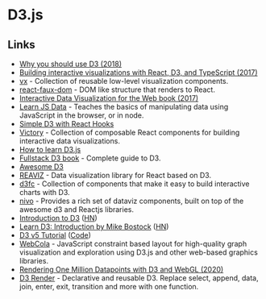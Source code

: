 # D3.js

## Links

* [Why you should use D3 \(2018\)](https://medium.com/@mbostock/why-you-should-use-d3-ae63c276e958)
* [Building interactive visualizations with React, D3, and TypeScript \(2017\)](https://blog.lucify.com/building-interactive-visualizations-with-react-d3-and-typescript-206c7172b0d2)
* [vx](https://github.com/hshoff/vx) - Collection of reusable low-level visualization components.
* [react-faux-dom](https://github.com/Olical/react-faux-dom) - DOM like structure that renders to React.
* [Interactive Data Visualization for the Web book \(2017\)](https://alignedleft.com/work/d3-book-2e)
* [Learn JS Data](http://learnjsdata.com/getting_started.html) - Teaches the basics of manipulating data using JavaScript in the browser, or in node.
* [Simple D3 with React Hooks](https://medium.com/@jeffbutsch/using-d3-in-react-with-hooks-4a6c61f1d102)
* [Victory](https://github.com/FormidableLabs/victory) - Collection of composable React components for building interactive data visualizations.
* [How to learn D3.js](https://wattenberger.com/blog/d3)
* [Fullstack D3 book](https://www.newline.co/fullstack-d3) - Complete guide to D3.
* [Awesome D3](https://github.com/wbkd/awesome-d3)
* [REAVIZ](https://github.com/jask-oss/reaviz) - Data visualization library for React based on D3.
* [d3fc](https://github.com/d3fc/d3fc) - Collection of components that make it easy to build interactive charts with D3.
* [nivo](https://github.com/plouc/nivo) - Provides a rich set of dataviz components, built on top of the awesome d3 and Reactjs libraries.
* [Introduction to D3](https://observablehq.com/@mitvis/introduction-to-d3) \([HN](https://news.ycombinator.com/item?id=22476930)\)
* [Learn D3: Introduction by Mike Bostock](https://observablehq.com/@d3/learn-d3) \([HN](https://news.ycombinator.com/item?id=22675551)\)
* [D3 v5 Tutorial](https://www.sgratzl.com/d3tutorial/) \([Code](https://github.com/sgratzl/d3tutorial)\)
* [WebCola](https://ialab.it.monash.edu/webcola/) - JavaScript constraint based layout for high-quality graph visualization and exploration using D3.js and other web-based graphics libraries.
* [Rendering One Million Datapoints with D3 and WebGL \(2020\)](https://blog.scottlogic.com/2020/05/01/rendering-one-million-points-with-d3.html)
* [D3 Render](https://github.com/unkleho/d3-render) - Declarative and reusable D3. Replace select, append, data, join, enter, exit, transition and more with one function.

